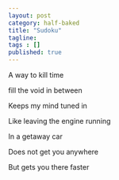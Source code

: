 ```yaml
---
layout: post 
category: half-baked 
title: "Sudoku"
tagline: 
tags : [] 
published: true
---
```


A way to kill time

fill the void in between 

Keeps my mind tuned in

Like leaving the engine running

In a getaway car

Does not get you anywhere 

But gets you there faster

